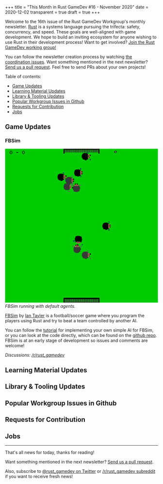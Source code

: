 +++
title = "This Month in Rust GameDev #16 - November 2020"
date = 2020-12-02
transparent = true
draft = true
+++

<!-- Check the post with markdownlint-->

Welcome to the 16th issue of the Rust GameDev Workgroup's
monthly newsletter.
[Rust] is a systems language pursuing the trifecta:
safety, concurrency, and speed.
These goals are well-aligned with game development.
We hope to build an inviting ecosystem for anyone wishing
to use Rust in their development process!
Want to get involved? [Join the Rust GameDev working group!][join]

You can follow the newsletter creation process
by watching [the coordination issues][coordination].
Want something mentioned in the next newsletter?
[Send us a pull request][pr].
Feel free to send PRs about your own projects!

[Rust]: https://rust-lang.org
[join]: https://github.com/rust-gamedev/wg#join-the-fun
[pr]: https://github.com/rust-gamedev/rust-gamedev.github.io
[coordination]: https://github.com/rust-gamedev/rust-gamedev.github.io/issues?q=label%3Acoordination

[Rust]: https://rust-lang.org
[join]: https://github.com/rust-gamedev/wg#join-the-fun

Table of contents:

- [Game Updates](#game-updates)
- [Learning Material Updates](#learning-material-updates)
- [Library & Tooling Updates](#library-tooling-updates)
- [Popular Workgroup Issues in Github](#popular-workgroup-issues-in-github)
- [Requests for Contribution](#requests-for-contribution)
- [Jobs](#jobs)

<!--
Ideal section structure is:

```
### [Title]

![image/GIF description](image link)
_image caption_

A paragraph or two with a summary and [useful links].

_Discussions:
[/r/rust](https://reddit.com/r/rust/todo),
[twitter](https://twitter.com/todo/status/123456)_

[Title]: https://first.link
[useful links]: https://other.link
```

If needed, a section can be split into subsections with a "------" delimiter.
-->

## Game Updates

### FBSim

![FBSim initial version](fbsim.png)
_FBSim running with default agents._

[FBSim] by [Ian Tayler] is a football/soccer game where you program the
players using Rust and try to beat a team controlled by another AI.

You can follow the [tutorial] for implementing your own simple AI for FBSim,
or you can look at the code directly, which can be found on the
[github repo]. FBSim is at an early stage of development so issues and
comments are welcome!

_Discussions:
[/r/rust_gamedev](https://reddit.com/r/rust_gamedev/comments/jz4x1f/fbsim/)_

[FBSim]: https://github.com/IanTayler/fbsim
[github repo]: https://github.com/IanTayler/fbsim
[Ian Tayler]: https://iantayler.com
[tutorial]: https://iantayler.com/2020/11/22/fbsim-football-playing-ai-agents-in-rust/


## Learning Material Updates

## Library & Tooling Updates

## Popular Workgroup Issues in Github

<!-- Up to 10 links to interesting issues -->

## Requests for Contribution

<!-- Links to "good first issue"-labels or direct links to specific tasks -->

## Jobs

<!-- An optional section for new jobs related to Rust gamedev -->

------

That's all news for today, thanks for reading!

Want something mentioned in the next newsletter?
[Send us a pull request][pr].

Also, subscribe to [@rust_gamedev on Twitter][@rust_gamedev]
or [/r/rust_gamedev subreddit][/r/rust_gamedev] if you want to receive fresh news!

<!--
TODO: Add real links and un-comment once this post is published
**Discussions of this post**:
[/r/rust](TODO),
[twitter](TODO).
-->

[/r/rust_gamedev]: https://reddit.com/r/rust_gamedev
[@rust_gamedev]: https://twitter.com/rust_gamedev
[pr]: https://github.com/rust-gamedev/rust-gamedev.github.io
